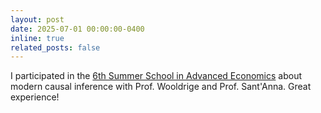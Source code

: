 ```yaml
---
layout: post
date: 2025-07-01 00:00:00-0400
inline: true
related_posts: false
---
```


I participated in the [6th Summer School in Advanced Economics](https://summer-school.edu.gr/) about modern causal inference with Prof. Wooldrige and Prof. Sant'Anna. Great experience!